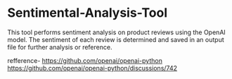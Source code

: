 # Sentimental-Analysis-Tool
This tool performs sentiment analysis on product reviews using the OpenAI model. The sentiment of each review is determined and saved in an output file for further analysis or reference.

refference-
https://github.com/openai/openai-python
https://github.com/openai/openai-python/discussions/742

